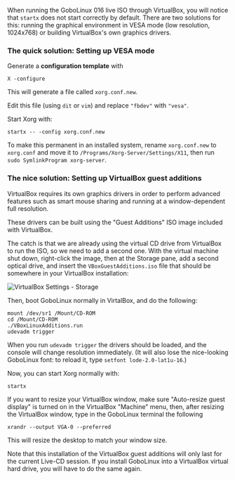 When running the GoboLinux 016 live ISO through VirtualBox, you will notice that `startx` does not start correctly by default. There are two solutions for this: running the graphical environment in VESA mode (low resolution, 1024x768) or building VirtualBox's own graphics drivers.

### The quick solution: Setting up VESA mode

Generate a **configuration template** with

```
X -configure
```

This will generate a file called `xorg.conf.new`.

Edit this file (using `dit` or `vim`) and replace `"fbdev"` with `"vesa"`.

Start Xorg with:

```
startx -- -config xorg.conf.new
```

To make this permanent in an installed system, rename `xorg.conf.new` to `xorg.conf` and move it to `/Programs/Xorg-Server/Settings/X11`, then run `sudo SymlinkProgram xorg-server`.

### The nice solution: Setting up VirtualBox guest additions

VirtualBox requires its own graphics drivers in order to perform advanced features such as smart mouse sharing and running at a window-dependent full resolution.

These drivers can be built using the "Guest Additions" ISO image included with VirtualBox. 

The catch is that we are already using the virtual CD drive from VirtualBox to run the ISO, so we need to add a second one. With the virtual machine shut down, right-click the image, then at the Storage pane, add a second optical drive, and insert the `VBoxGuestAdditions.iso` file that should be somewhere in your VirtualBox installation:

![VirtualBox Settings - Storage](https://raw.githubusercontent.com/gobolinux/Documentation/master/images/virtualbox_storage.png)

Then, boot GoboLinux normally in VirtalBox, and do the following:

```
mount /dev/sr1 /Mount/CD-ROM
cd /Mount/CD-ROM
./VBoxLinuxAdditions.run
udevadm trigger
```

When you run `udevadm trigger` the drivers should be loaded, and the console will change resolution immediately. (It will also lose the nice-looking GoboLinux font: to reload it, type `setfont lode-2.0-lat1u-16`.)

Now, you can start Xorg normally with:

```
startx
```

If you want to resize your VirtualBox window, make sure "Auto-resize guest display" is turned on in the VirtualBox "Machine" menu, then, after resizing the VirtualBox window, type in the GoboLinux terminal the following

```
xrandr --output VGA-0 --preferred
```

This will resize the desktop to match your window size.

Note that this installation of the VirtualBox guest additions will only last for the current Live-CD session. If you install GoboLinux into a VirtualBox virtual hard drive, you will have to do the same again.
